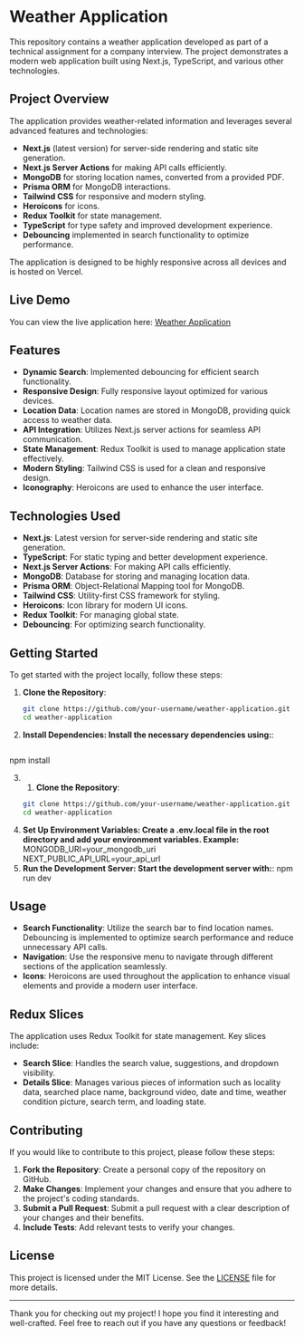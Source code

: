# Weather Application

This repository contains a weather application developed as part of a technical assignment for a company interview. The project demonstrates a modern web application built using Next.js, TypeScript, and various other technologies.

## Project Overview

The application provides weather-related information and leverages several advanced features and technologies:

- **Next.js** (latest version) for server-side rendering and static site generation.
- **Next.js Server Actions** for making API calls efficiently.
- **MongoDB** for storing location names, converted from a provided PDF.
- **Prisma ORM** for MongoDB interactions.
- **Tailwind CSS** for responsive and modern styling.
- **Heroicons** for icons.
- **Redux Toolkit** for state management.
- **TypeScript** for type safety and improved development experience.
- **Debouncing** implemented in search functionality to optimize performance.

The application is designed to be highly responsive across all devices and is hosted on Vercel.

## Live Demo

You can view the live application here: [Weather Application](https://weather-delta-lilac.vercel.app/)

## Features

- **Dynamic Search**: Implemented debouncing for efficient search functionality.
- **Responsive Design**: Fully responsive layout optimized for various devices.
- **Location Data**: Location names are stored in MongoDB, providing quick access to weather data.
- **API Integration**: Utilizes Next.js server actions for seamless API communication.
- **State Management**: Redux Toolkit is used to manage application state effectively.
- **Modern Styling**: Tailwind CSS is used for a clean and responsive design.
- **Iconography**: Heroicons are used to enhance the user interface.

## Technologies Used

- **Next.js**: Latest version for server-side rendering and static site generation.
- **TypeScript**: For static typing and better development experience.
- **Next.js Server Actions**: For making API calls efficiently.
- **MongoDB**: Database for storing and managing location data.
- **Prisma ORM**: Object-Relational Mapping tool for MongoDB.
- **Tailwind CSS**: Utility-first CSS framework for styling.
- **Heroicons**: Icon library for modern UI icons.
- **Redux Toolkit**: For managing global state.
- **Debouncing**: For optimizing search functionality.

## Getting Started

To get started with the project locally, follow these steps:

1. **Clone the Repository**:
   ```bash
   git clone https://github.com/your-username/weather-application.git
   cd weather-application
2. **Install Dependencies: Install the necessary dependencies using:**:
   ```bash
  npm install

3. 1. **Clone the Repository**:
   ```bash
   git clone https://github.com/your-username/weather-application.git
   cd weather-application
4. **Set Up Environment Variables: Create a .env.local file in the root directory and add your environment variables. Example:**
    MONGODB_URI=your_mongodb_uri
    NEXT_PUBLIC_API_URL=your_api_url
5. **Run the Development Server: Start the development server with:**:
    npm run dev

## Usage

- **Search Functionality**: Utilize the search bar to find location names. Debouncing is implemented to optimize search performance and reduce unnecessary API calls.
- **Navigation**: Use the responsive menu to navigate through different sections of the application seamlessly.
- **Icons**: Heroicons are used throughout the application to enhance visual elements and provide a modern user interface.

## Redux Slices

The application uses Redux Toolkit for state management. Key slices include:

- **Search Slice**: Handles the search value, suggestions, and dropdown visibility.
- **Details Slice**: Manages various pieces of information such as locality data, searched place name, background video, date and time, weather condition picture, search term, and loading state.

## Contributing

If you would like to contribute to this project, please follow these steps:

1. **Fork the Repository**: Create a personal copy of the repository on GitHub.
2. **Make Changes**: Implement your changes and ensure that you adhere to the project's coding standards.
3. **Submit a Pull Request**: Submit a pull request with a clear description of your changes and their benefits.
4. **Include Tests**: Add relevant tests to verify your changes.

## License

This project is licensed under the MIT License. See the [LICENSE](LICENSE) file for more details.

---

Thank you for checking out my project! I hope you find it interesting and well-crafted. Feel free to reach out if you have any questions or feedback!


